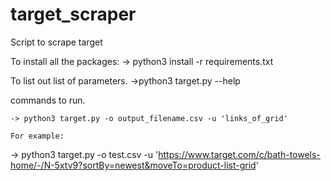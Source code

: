 # target_scraper
Script to scrape target

To install all the packages:
    -> python3 install -r requirements.txt

To list out list of parameters.
 ->python3 target.py --help

commands to run.

    -> python3 target.py -o output_filename.csv -u 'links_of_grid'

    For example:
 -> python3 target.py -o test.csv -u 'https://www.target.com/c/bath-towels-home/-/N-5xtv9?sortBy=newest&moveTo=product-list-grid'


